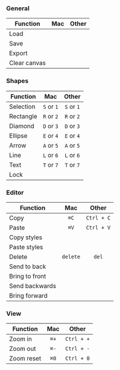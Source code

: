 ### General

| Function     | Mac | Other |
| ------------ | :-: | :---: |
| Load         |
| Save         |
| Export       |
| Clear canvas |

### Shapes

| Function  |    Mac     |   Other    |
| --------- | :--------: | :--------: |
| Selection | `S` or `1` | `S` or `1` |
| Rectangle | `R` or `2` | `R` or `2` |
| Diamond   | `D` or `3` | `D` or `3` |
| Ellipse   | `E` or `4` | `E` or `4` |
| Arrow     | `A` or `5` | `A` or `5` |
| Line      | `L` or `6` | `L` or `6` |
| Text      | `T` or `7` | `T` or `7` |
| Lock      |            |            |

### Editor

| Function       |   Mac    |   Other    |
| -------------- | :------: | :--------: |
| Copy           |   `⌘C`   | `Ctrl + C` |
| Paste          |   `⌘V`   | `Ctrl + V` |
| Copy styles    |
| Paste styles   |
| Delete         | `delete` |   `del`    |
| Send to back   |
| Bring to front |
| Send backwards |
| Bring forward  |

### View

| Function   | Mac  |   Other    |
| ---------- | :--: | :--------: |
| Zoom in    | `⌘+` | `Ctrl + +` |
| Zoom out   | `⌘-` | `Ctrl + -` |
| Zoom reset | `⌘0` | `Ctrl + 0` |
